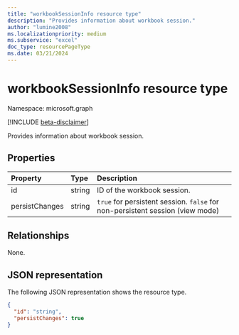 ```yaml
---
title: "workbookSessionInfo resource type"
description: "Provides information about workbook session."
author: "lumine2008"
ms.localizationpriority: medium
ms.subservice: "excel"
doc_type: resourcePageType
ms.date: 03/21/2024
---
```


# workbookSessionInfo resource type

Namespace: microsoft.graph

[!INCLUDE [beta-disclaimer](../../includes/beta-disclaimer.md)]

Provides information about workbook session.

## Properties

| Property | Type  | Description                               |
|:---------|:------|:------------------------------------------|
| id  | string | ID of the workbook session. |
| persistChanges | string |  `true` for persistent session. `false` for non-persistent session (view mode) |


## Relationships
None.

## JSON representation

The following JSON representation shows the resource type.

<!-- {
  "blockType": "resource",
  "optionalProperties": [  ],
  "@odata.type": "microsoft.graph.workbookSessionInfo"
}-->

```json
{
  "id": "string",
  "persistChanges": true
}
```

<!-- uuid: 8fcb5dbc-d5aa-4681-8e31-b001d5168d79
2015-10-25 14:57:30 UTC -->
<!--
{
  "type": "#page.annotation",
  "description": "workbookSessionInfo resource",
  "keywords": "",
  "section": "documentation",
  "tocPath": "",
  "suppressions": []
}
-->


